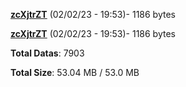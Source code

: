 [**zcXjtrZT**](/data/zcXjtrZT.txt) (02/02/23 - 19:53)- 1186 bytes

[**zcXjtrZT**](/data/zcXjtrZT.txt) (02/02/23 - 19:53)- 1186 bytes

**Total Datas**: 7903

**Total Size**: 53.04 MB / 53.0 MB